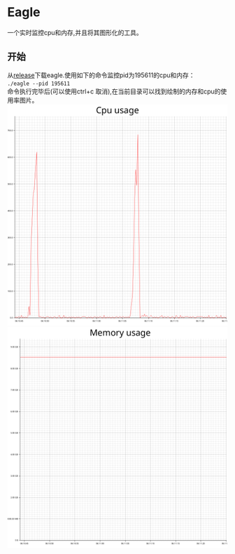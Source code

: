 # Eagle

一个实时监控cpu和内存,并且将其图形化的工具。
## 开始
从[release](https://github.com/lsk569937453/eagle/releases)下载eagle.使用如下的命令监控pid为195611的cpu和内存：  
`
./eagle --pid 195611
`  
命令执行完毕后(可以使用ctrl+c 取消),在当前目录可以找到绘制的内存和cpu的使用率图片。
![Cpu usage](https://raw.githubusercontent.com/lsk569937453/image_repo/22647047684f707de230ec06033aef110e12ff66/cpu.png)
![Memory usage](https://raw.githubusercontent.com/lsk569937453/image_repo/22647047684f707de230ec06033aef110e12ff66/memory.png)